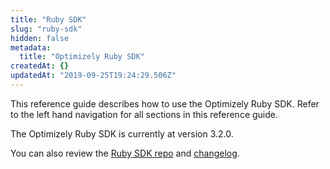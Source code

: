 ```yaml
---
title: "Ruby SDK"
slug: "ruby-sdk"
hidden: false
metadata: 
  title: "Optimizely Ruby SDK"
createdAt: {}
updatedAt: "2019-09-25T19:24:29.506Z"
---
```

This reference guide describes how to use the Optimizely Ruby SDK. Refer to the left hand navigation for all sections in this reference guide.

The Optimizely Ruby SDK is currently at version 3.2.0.

You can also review the [Ruby SDK repo](https://github.com/optimizely/ruby-sdk) and [changelog](https://github.com/optimizely/ruby-sdk/blob/master/CHANGELOG.md).